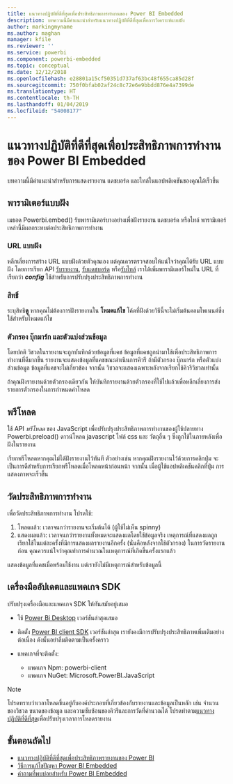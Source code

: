 ```yaml
---
title: แนวทางปฏิบัติที่ดีที่สุดเพื่อประสิทธิภาพการทำงานของ Power BI Embedded
description: บทความนี้มีคำแนะนำสำหรับแนวทางปฏิบัติที่ดีที่สุดเพื่อการวิเคราะห์แบบฝัง
author: markingmyname
ms.author: maghan
manager: kfile
ms.reviewer: ''
ms.service: powerbi
ms.component: powerbi-embedded
ms.topic: conceptual
ms.date: 12/12/2018
ms.openlocfilehash: e28801a15cf50351d737af63bc48f655ca85d28f
ms.sourcegitcommit: 750f0bfab02af24c8c72e6e9bbdd876e4a7399de
ms.translationtype: HT
ms.contentlocale: th-TH
ms.lasthandoff: 01/04/2019
ms.locfileid: "54008177"
---
```

# <a name="power-bi-embedded-performance-best-practices"></a>แนวทางปฏิบัติที่ดีที่สุดเพื่อประสิทธิภาพการทำงานของ Power BI Embedded

บทความนี้มีคำแนะนำสำหรับการแสดงรายงาน แดชบอร์ด และไทล์ในแอปพลิเคชันของคุณได้เร็วขึ้น

## <a name="embed-parameters"></a>พารามิเตอร์แบบฝัง

เมธอด Powerbi.embed() รับพารามิเตอร์บางอย่างเพื่อฝังรายงาน แดชบอร์ด หรือไทล์ พารามิเตอร์เหล่านี้มีผลกระทบต่อประสิทธิภาพการทำงาน

### <a name="embed-url"></a>URL แบบฝัง

หลีกเลี่ยงการสร้าง URL แบบฝังด้วยตัวคุณเอง แต่คุณควรตรวจสอบให้แน่ใจว่าคุณได้รับ URL แบบฝัง โดยการเรียก API [รับรายงาน](https://na01.safelinks.protection.outlook.com/?url=https%3A%2F%2Fdocs.microsoft.com%2Fen-us%2Frest%2Fapi%2Fpower-bi%2Freports%2Fgetreportsingroup&data=02%7C01%7CMark.Ghanayem%40microsoft.com%7C07ca68ceb37a48e3f3de08d64968707a%7C72f988bf86f141af91ab2d7cd011db47%7C1%7C0%7C636777110256168308&sdata=22lkqRM2w1MQfrM8dooedaPqqIU8PufTq9TT4VDzRo0%3D&reserved=0), [รับแดชบอร์ด](https://na01.safelinks.protection.outlook.com/?url=https%3A%2F%2Fdocs.microsoft.com%2Fen-us%2Frest%2Fapi%2Fpower-bi%2Fdashboards%2Fgetdashboardsingroup&data=02%7C01%7CMark.Ghanayem%40microsoft.com%7C07ca68ceb37a48e3f3de08d64968707a%7C72f988bf86f141af91ab2d7cd011db47%7C1%7C0%7C636777110256168308&sdata=nfWRgbSoXVF42Rg%2Ba9491u19uksXp%2FAyz%2Fa%2Ba7%2FCtdA%3D&reserved=0) หรือ[รับไทล์](https://na01.safelinks.protection.outlook.com/?url=https%3A%2F%2Fdocs.microsoft.com%2Fen-us%2Frest%2Fapi%2Fpower-bi%2Fdashboards%2Fgettilesingroup&data=02%7C01%7CMark.Ghanayem%40microsoft.com%7C07ca68ceb37a48e3f3de08d64968707a%7C72f988bf86f141af91ab2d7cd011db47%7C1%7C0%7C636777110256178318&sdata=LgZ27TynNpqQJDrb3aHWGQXIS%2FzichAO9De5M2uhF1Q%3D&reserved=0) เราได้เพิ่มพารามิเตอร์ใหม่ใน URL ที่เรียกว่า **_config_** ใช้สำหรับการปรับปรุงประสิทธิภาพการทำงาน

### <a name="permissions"></a>สิทธิ์

ระบุสิทธิ**ดู** หากคุณไม่ต้องการฝังรายงานใน **โหมดแก้ไข** โค้ดที่ฝังด้วยวิธีนี้จะไม่เริ่มต้นคอมโพเนนต์ซึ่งใช้สำหรับโหมดแก้ไข

### <a name="filters-bookmarks-and-slicers"></a>ตัวกรอง บุ๊กมาร์ก และตัวแบ่งส่วนข้อมูล

โดยปกติ วิชวลในรายงานจะถูกบันทึกด้วยข้อมูลที่แคช ข้อมูลที่แคชถูกนำมาใช้เพื่อประสิทธิภาพการทำงานที่ดีมากขึ้น รายงานจะแสดงข้อมูลที่แคชขณะดำเนินการคิวรี ถ้ามีตัวกรอง บุ๊กมาร์ก หรือตัวแบ่งส่วนข้อมูล ข้อมูลที่แคชจะไม่เกี่ยวข้อง จากนั้น วิชวลจะแสดงเฉพาะหลังจากเรียกใช้คิวรีวิชวลเท่านั้น

ถ้าคุณฝังรายงานด้วยตัวกรองเดียวกัน ให้บันทึกรายงานด้วยตัวกรองที่ใช้ไปแล้วเพื่อหลีกเลี่ยงการส่งรายการตัวกรองในการกำหนดค่าโหลด

## <a name="preload"></a>พรีโหลด

ใช้ API *พรีโหลด* ของ JavaScript เพื่อปรับปรุงประสิทธิภาพการทำงานของผู้ใช้ปลายทาง
Powerbi.preload() ดาวน์โหลด javascript ไฟล์ css และ วัตถุอื่น ๆ ซึ่งถูกใช้ในภายหลังเพื่อฝังในรายงาน

เรียกพรีโหลดหากคุณไม่ได้ฝังรายงานไว้ทันที ตัวอย่างเช่น หากคุณฝังรายงานไว้ด้วยการคลิกปุ่ม จะเป็นการดีสำหรับการเรียกพรีโหลดเมื่อโหลดหน้าก่อนหน้า จากนั้น เมื่อผู้ใช้แอปพลิเคชันคลิกที่ปุ่ม การแสดงภาพจะเร็วขึ้น

## <a name="measure-performance"></a>วัดประสิทธิภาพการทำงาน

เพื่อวัดประสิทธิภาพการทำงาน โปรดใช้:

1. โหลดแล้ว: เวลาจนกว่ารายงานจะเริ่มต้นได้ (ผู้ใช้ไม่เห็น spinny)
2. แสดงผลแล้ว: เวลาจนกว่ารายงานทั้งหมดจะแสดงผลโดยใช้ข้อมูลจริง เหตุการณ์ที่แสดงผลถูกเรียกใช้ในแต่ละครั้งที่มีการแสดงผลรายงานอีกครั้ง (นั่นคือหลังจากใช้ตัวกรอง) ในการวัดรายงานก่อน คุณควรแน่ใจว่าคุณทำการคำนวณในเหตุการณ์ที่เกิดขึ้นครั้งแรกแล้ว

แสดงข้อมูลที่แคชเมื่อพร้อมใช้งาน แต่เรายังไม่มีเหตุการณ์สำหรับข้อมูลนี้

## <a name="update-tools-and-sdk-packages"></a>เครื่องมืออัปเดตและแพคเกจ SDK

ปรับปรุงเครื่องมือและแพคเกจ SDK ให้ทันสมัยอยู่เสมอ

* ใช้ [Power Bi Desktop](https://powerbi.microsoft.com/en-us/desktop/) เวอร์ชันล่าสุดเสมอ

* ติดตั้ง [Power BI client SDK](https://github.com/Microsoft/PowerBI-JavaScript) เวอร์ชันล่าสุด เรายังคงมีการปรับปรุงประสิทธิภาพเพิ่มเติมอย่างต่อเนื่อง ดังนั้นอย่าลืมติดตามเป็นครั้งคราว

* แพคเกจที่จะติดตั้ง:
    * แพคเกจ Npm: powerbi-client
    * แพคเกจ NuGet: Microsoft.PowerBI.JavaScript

> [!Note]
> โปรดทราบว่าเวลาโหลดขึ้นอยู่กับองค์ประกอบที่เกี่ยวข้องกับรายงานและข้อมูลเป็นหลัก เช่น จำนวนของวิชวล ขนาดของข้อมูล และความซับซ้อนของคิวรีและการวัดที่คำนวณได้ โปรดทำตาม[แนวทางปฏิบัติที่ดีที่สุด](../power-bi-reports-performance.md)เพื่อปรับปรุงเวลาการโหลดรายงาน

## <a name="next-steps"></a>ขั้นตอนถัดไป

* [แนวทางปฏิบัติที่ดีที่สุดเพื่อประสิทธิภาพรายงานของ Power BI](../power-bi-reports-performance.md)
* [วิธีการแก้ไขปัญหา Power BI Embedded](embedded-troubleshoot.md)
* [คำถามที่พบบ่อยสำหรับ Power BI Embedded](embedded-faq.md)
